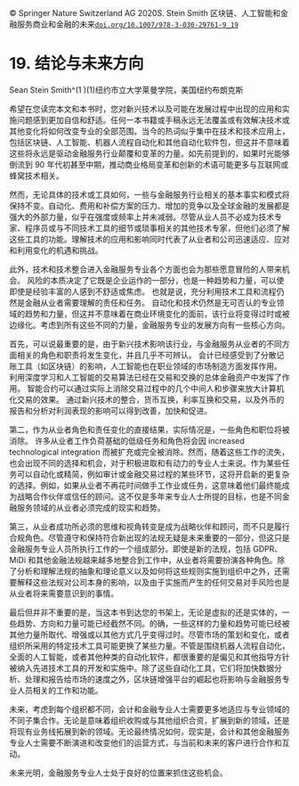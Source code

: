 © Springer Nature Switzerland AG 2020S. Stein Smith 区块链、人工智能和金融服务商业和金融的未来[`doi.org/10.1007/978-3-030-29761-9_19`](https://doi.org/10.1007/978-3-030-29761-9_19)

# 19. 结论与未来方向

Sean Stein Smith^(1 )(1)纽约市立大学莱曼学院，美国纽约布朗克斯

希望在您读完本文和本书时，您对新兴技术以及可能在发展过程中出现的应用和实施问题感到更加自信和舒适。任何一本书籍或手稿永远无法覆盖或有效解决技术或其他变化将如何改变专业的全部范围。当今的热词似乎集中在技术和技术应用上，包括区块链、人工智能、机器人流程自动化和其他自动化软件包，但这并不意味着这些将永远是驱动金融服务行业颠覆和变革的力量。如先前提到的，如果时光能够倒流到 90 年代初甚至中期，推动商业格局变革和创新的术语可能更多与互联网或蜂窝技术相关。

然而，无论具体的技术或工具如何，一些与金融服务行业相关的基本事实和模式将保持不变。自动化、费用和补偿方案的压力、增加的竞争以及全球金融的发展都是强大的外部力量，似乎在强度或频率上并未减弱。尽管从业人员不必成为技术专家、程序员或与不同技术工具的细节或琐事相关的其他技术专家，但他们必须了解这些工具的功能。理解技术的应用和影响同时代表了从业者和公司迅速适应、应对和利用变化的机遇和挑战。

此外，技术和技术整合进入金融服务专业各个方面也会为那些愿意冒险的人带来机会。 风险的本质决定了它既是企业运作的一部分，也是一种趋势和力量，可以使即使是经验丰富的人感到不舒适或焦虑。 也就是说，充分利用技术工具和流程仍然是金融从业者需要理解的责任和任务。 自动化和技术仍然是无可否认的专业领域的趋势和力量，但这并不意味着在商业环境变化的面前，该行业将变得过时或被边缘化。考虑到所有这些不同的力量，金融服务专业的发展方向有一些核心方向。

首先，可以说最重要的是，由于新兴技术影响该行业，与金融服务从业者的不同方面相关的角色和职责将发生变化，并且几乎不可辨认。 会计已经感受到了分散记账工具（如区块链）的影响，人工智能也在职业领域的市场制造方面发挥作用。 利用深度学习和人工智能的交易算法已经在交易和交换的总体金融资产中发挥了作用。 智能合约可以通过实际上消除交易过程中的几个中间人和步骤来放大计算机化交易的效果。 通过新兴技术的整合，货币互换，利率互换和交易，以及外币的报告和分析对利润表现的影响可以得到改善，加快和促进。

第二，作为从业者角色和责任变化的直接结果，实际情况是，一些角色和职位将被消除。 许多从业者工作负荷基础的低级任务和角色将会因 increased technological integration 而被扩充或完全被消除。然而，随着这些工作的流失，也会出现不同的选择和机会，对于积极进取和有动力的专业人士来说。作为某些任务可以自动化或精简，例如审计或金融交易过程的某些环节，这将开启新的更复杂的选择。例如，如果从业者不再花时间做手工作业或任务，这意味着他们最终能成为战略合作伙伴或信任的顾问。这不仅是多年来专业人士所提的目标，也是不同金融服务领域的从业者必须完成的现实和趋势。

第三，从业者成功所必须的思维和视角转变是成为战略伙伴和顾问，而不只是履行合规角色。尽管遵守和保持符合新出现的法规无疑是未来重要的一部分，但这只是金融服务专业人员所执行工作的一个组成部分。即使是新的法规，包括 GDPR、MiDi 和其他金融法规越来越多地整合到工作中，从业者将需要扮演各种角色。除了分析和理解法规的抽象和理论意义以及如何将这些规则实施到组织中之外，还需要解释这些法规对公司本身的影响，以及由于实施而产生的任何交易对手风险也是从业者将来需要意识到的事情。

最后但并非不重要的是，当这本书到达您的书架上，无论是虚拟的还是实体的，一些趋势、方向和力量可能已经截然不同。的确，一些这样的力量和趋势可能已经被其他力量所取代、增强或以其他方式几乎变得过时。尽管市场的策划和变化，或者组织所采用的特定技术工具可能更换了某些力量。不管是围绕机器人流程自动化，全面的人工智能，或者其他种类的自动化软件，都很重要的是偏见和其他指导方针被纳入先进技术工具的开发和实施中。除了这些自动化工具，它们将加快数据分析、处理和报告给市场的速度之外，区块链增强平台的崛起也将影响与金融服务专业人员相关的工作和功能。

未来，考虑到每个组织都不同，会计和金融专业人士需要更多地适应与专业领域的不同子集合作。无论是意味着组织收购或与其他组织合资，扩展到新的领域，还是将现有业务线拓展到新的领域。无论最终情况如何，现实是，会计和其他金融服务专业人士需要不断演进和改变他们的运营方式，与当前和未来的客户进行合作和互动。

未来光明，金融服务专业人士处于良好的位置来抓住这些机会。
